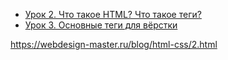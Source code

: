 * [Урок 2. Что такое HTML? Что такое теги?](https://youtu.be/fQEP--IQaLM)
* [Урок 3. Основные теги для вёрстки](https://youtu.be/PPrvtFIN0WU)

https://webdesign-master.ru/blog/html-css/2.html
